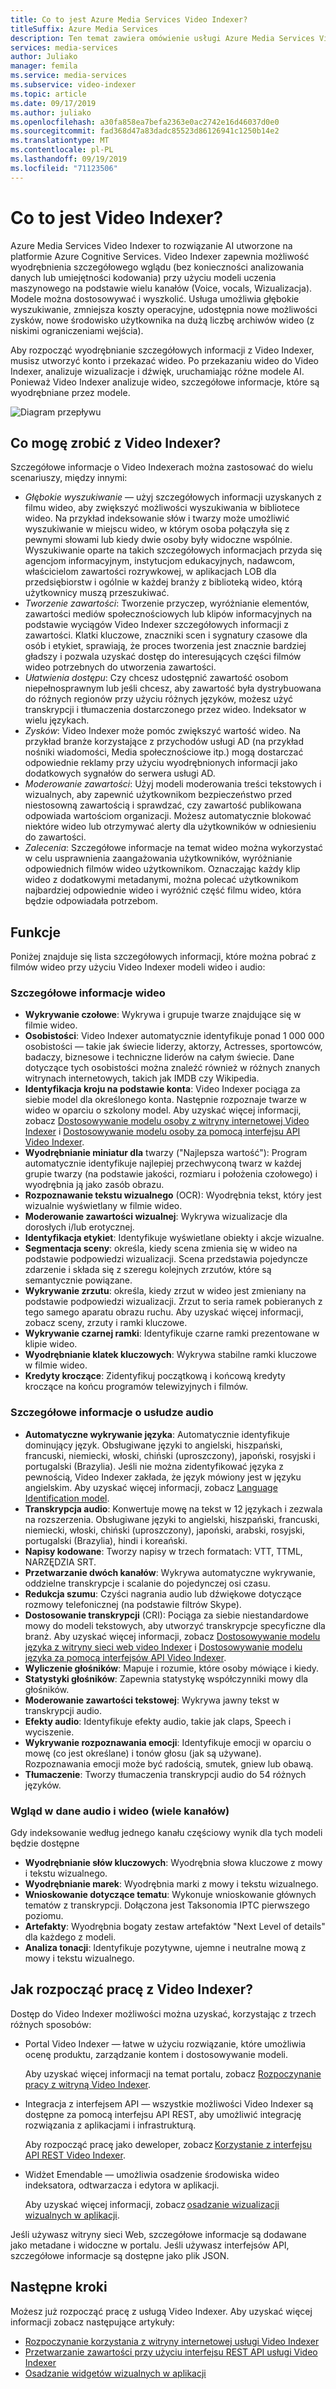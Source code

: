 ```yaml
---
title: Co to jest Azure Media Services Video Indexer?
titleSuffix: Azure Media Services
description: Ten temat zawiera omówienie usługi Azure Media Services Video Indexer.
services: media-services
author: Juliako
manager: femila
ms.service: media-services
ms.subservice: video-indexer
ms.topic: article
ms.date: 09/17/2019
ms.author: juliako
ms.openlocfilehash: a30fa858ea7befa2363e0ac2742e16d46037d0e0
ms.sourcegitcommit: fad368d47a83dadc85523d86126941c1250b14e2
ms.translationtype: MT
ms.contentlocale: pl-PL
ms.lasthandoff: 09/19/2019
ms.locfileid: "71123506"
---
```

# <a name="what-is-video-indexer"></a>Co to jest Video Indexer?

Azure Media Services Video Indexer to rozwiązanie AI utworzone na platformie Azure Cognitive Services. Video Indexer zapewnia możliwość wyodrębnienia szczegółowego wglądu (bez konieczności analizowania danych lub umiejętności kodowania) przy użyciu modeli uczenia maszynowego na podstawie wielu kanałów (Voice, vocals, Wizualizacja). Modele można dostosowywać i wyszkolić. Usługa umożliwia głębokie wyszukiwanie, zmniejsza koszty operacyjne, udostępnia nowe możliwości zysków, nowe środowisko użytkownika na dużą liczbę archiwów wideo (z niskimi ograniczeniami wejścia). 

Aby rozpocząć wyodrębnianie szczegółowych informacji z Video Indexer, musisz utworzyć konto i przekazać wideo. Po przekazaniu wideo do Video Indexer, analizuje wizualizacje i dźwięk, uruchamiając różne modele AI. Ponieważ Video Indexer analizuje wideo, szczegółowe informacje, które są wyodrębniane przez modele.

![Diagram przepływu](./media/video-indexer-overview/model-chart.png)

## <a name="what-can-i-do-with-video-indexer"></a>Co mogę zrobić z Video Indexer?

Szczegółowe informacje o Video Indexerach można zastosować do wielu scenariuszy, między innymi:

* *Głębokie wyszukiwanie* — użyj szczegółowych informacji uzyskanych z filmu wideo, aby zwiększyć możliwości wyszukiwania w bibliotece wideo. Na przykład indeksowanie słów i twarzy może umożliwić wyszukiwanie w miejscu wideo, w którym osoba połączyła się z pewnymi słowami lub kiedy dwie osoby były widoczne wspólnie. Wyszukiwanie oparte na takich szczegółowych informacjach przyda się agencjom informacyjnym, instytucjom edukacyjnych, nadawcom, właścicielom zawartości rozrywkowej, w aplikacjach LOB dla przedsiębiorstw i ogólnie w każdej branży z biblioteką wideo, którą użytkownicy muszą przeszukiwać.
* *Tworzenie zawartości*: Tworzenie przyczep, wyróżnianie elementów, zawartości mediów społecznościowych lub klipów informacyjnych na podstawie wyciągów Video Indexer szczegółowych informacji z zawartości. Klatki kluczowe, znaczniki scen i sygnatury czasowe dla osób i etykiet, sprawiają, że proces tworzenia jest znacznie bardziej gładszy i pozwala uzyskać dostęp do interesujących części filmów wideo potrzebnych do utworzenia zawartości.
* *Ułatwienia dostępu*: Czy chcesz udostępnić zawartość osobom niepełnosprawnym lub jeśli chcesz, aby zawartość była dystrybuowana do różnych regionów przy użyciu różnych języków, możesz użyć transkrypcji i tłumaczenia dostarczonego przez wideo. Indeksator w wielu językach.
* *Zysków*: Video Indexer może pomóc zwiększyć wartość wideo. Na przykład branże korzystające z przychodów usługi AD (na przykład nośniki wiadomości, Media społecznościowe itp.) mogą dostarczać odpowiednie reklamy przy użyciu wyodrębnionych informacji jako dodatkowych sygnałów do serwera usługi AD.
* *Moderowanie zawartości*: Użyj modeli moderowania treści tekstowych i wizualnych, aby zapewnić użytkownikom bezpieczeństwo przed niestosowną zawartością i sprawdzać, czy zawartość publikowana odpowiada wartościom organizacji. Możesz automatycznie blokować niektóre wideo lub otrzymywać alerty dla użytkowników w odniesieniu do zawartości. 
* *Zalecenia*: Szczegółowe informacje na temat wideo można wykorzystać w celu usprawnienia zaangażowania użytkowników, wyróżnianie odpowiednich filmów wideo użytkownikom. Oznaczając każdy klip wideo z dodatkowymi metadanymi, można polecać użytkownikom najbardziej odpowiednie wideo i wyróżnić część filmu wideo, która będzie odpowiadała potrzebom. 

## <a name="features"></a>Funkcje

Poniżej znajduje się lista szczegółowych informacji, które można pobrać z filmów wideo przy użyciu Video Indexer modeli wideo i audio:

### <a name="video-insights"></a>Szczegółowe informacje wideo

* **Wykrywanie czołowe**: Wykrywa i grupuje twarze znajdujące się w filmie wideo.
* **Osobistości**: Video Indexer automatycznie identyfikuje ponad 1 000 000 osobistości — takie jak świecie liderzy, aktorzy, Actresses, sportowców, badaczy, biznesowe i techniczne liderów na całym świecie. Dane dotyczące tych osobistości można znaleźć również w różnych znanych witrynach internetowych, takich jak IMDB czy Wikipedia.
* **Identyfikacja kroju na podstawie konta**: Video Indexer pociąga za siebie model dla określonego konta. Następnie rozpoznaje twarze w wideo w oparciu o szkolony model. Aby uzyskać więcej informacji, zobacz [Dostosowywanie modelu osoby z witryny internetowej Video Indexer](customize-person-model-with-website.md) i [Dostosowywanie modelu osoby za pomocą interfejsu API Video Indexer](customize-person-model-with-api.md).
* **Wyodrębnianie miniatur dla** twarzy ("Najlepsza wartość"): Program automatycznie identyfikuje najlepiej przechwyconą twarz w każdej grupie twarzy (na podstawie jakości, rozmiaru i położenia czołowego) i wyodrębnia ją jako zasób obrazu.
* **Rozpoznawanie tekstu wizualnego** (OCR): Wyodrębnia tekst, który jest wizualnie wyświetlany w filmie wideo.
* **Moderowanie zawartości wizualnej**: Wykrywa wizualizacje dla dorosłych i/lub erotycznej.
* **Identyfikacja etykiet**: Identyfikuje wyświetlane obiekty i akcje wizualne.
* **Segmentacja sceny**: określa, kiedy scena zmienia się w wideo na podstawie podpowiedzi wizualizacji. Scena przedstawia pojedyncze zdarzenie i składa się z szeregu kolejnych zrzutów, które są semantycznie powiązane.
* **Wykrywanie zrzutu**: określa, kiedy zrzut w wideo jest zmieniany na podstawie podpowiedzi wizualizacji. Zrzut to seria ramek pobieranych z tego samego aparatu obrazu ruchu. Aby uzyskać więcej informacji, zobacz sceny, zrzuty i ramki kluczowe.
* **Wykrywanie czarnej ramki**: Identyfikuje czarne ramki prezentowane w klipie wideo.
* **Wyodrębnianie klatek kluczowych**: Wykrywa stabilne ramki kluczowe w filmie wideo.
* **Kredyty kroczące**: Zidentyfikuj początkową i końcową kredyty kroczące na końcu programów telewizyjnych i filmów.

### <a name="audio-insights"></a>Szczegółowe informacje o usłudze audio

* **Automatyczne wykrywanie języka**: Automatycznie identyfikuje dominujący język. Obsługiwane języki to angielski, hiszpański, francuski, niemiecki, włoski, chiński (uproszczony), japoński, rosyjski i portugalski (Brazylia). Jeśli nie można zidentyfikować języka z pewnością, Video Indexer zakłada, że język mówiony jest w języku angielskim. Aby uzyskać więcej informacji, zobacz [Language Identification model](language-identification-model.md).
* **Transkrypcja audio**: Konwertuje mowę na tekst w 12 językach i zezwala na rozszerzenia. Obsługiwane języki to angielski, hiszpański, francuski, niemiecki, włoski, chiński (uproszczony), japoński, arabski, rosyjski, portugalski (Brazylia), hindi i koreański.
* **Napisy kodowane**: Tworzy napisy w trzech formatach: VTT, TTML, NARZĘDZIA SRT.
* **Przetwarzanie dwóch kanałów**: Wykrywa automatyczne wykrywanie, oddzielne transkrypcje i scalanie do pojedynczej osi czasu.
* **Redukcja szumu**: Czyści nagrania audio lub dźwiękowe dotyczące rozmowy telefonicznej (na podstawie filtrów Skype).
* **Dostosowanie transkrypcji** (CRI): Pociąga za siebie niestandardowe mowy do modeli tekstowych, aby utworzyć transkrypcje specyficzne dla branż. Aby uzyskać więcej informacji, zobacz [Dostosowywanie modelu języka z witryny sieci web video Indexer](customize-language-model-with-website.md) i [Dostosowywanie modelu języka za pomocą interfejsów API Video Indexer](customize-language-model-with-api.md).
* **Wyliczenie głośników**: Mapuje i rozumie, które osoby mówiące i kiedy.
* **Statystyki głośników**: Zapewnia statystykę współczynniki mowy dla głośników.
* **Moderowanie zawartości tekstowej**: Wykrywa jawny tekst w transkrypcji audio.
* **Efekty audio**: Identyfikuje efekty audio, takie jak claps, Speech i wyciszenie.
* **Wykrywanie rozpoznawania emocji**: Identyfikuje emocji w oparciu o mowę (co jest określane) i tonów głosu (jak są używane). Rozpoznawania emocji może być radością, smutek, gniew lub obawą.
* **Tłumaczenie**: Tworzy tłumaczenia transkrypcji audio do 54 różnych języków.

### <a name="audio-and-video-insights-multi-channels"></a>Wgląd w dane audio i wideo (wiele kanałów)

Gdy indeksowanie według jednego kanału częściowy wynik dla tych modeli będzie dostępne

* **Wyodrębnianie słów kluczowych**: Wyodrębnia słowa kluczowe z mowy i tekstu wizualnego.
* **Wyodrębnianie marek**: Wyodrębnia marki z mowy i tekstu wizualnego.
* **Wnioskowanie dotyczące tematu**: Wykonuje wnioskowanie głównych tematów z transkrypcji. Dołączona jest Taksonomia IPTC pierwszego poziomu.
* **Artefakty**: Wyodrębnia bogaty zestaw artefaktów "Next Level of details" dla każdego z modeli.
* **Analiza tonacji**: Identyfikuje pozytywne, ujemne i neutralne mową z mowy i tekstu wizualnego.

## <a name="how-can-i-get-started-with-video-indexer"></a>Jak rozpocząć pracę z Video Indexer?

Dostęp do Video Indexer możliwości można uzyskać, korzystając z trzech różnych sposobów: 

* Portal Video Indexer — łatwe w użyciu rozwiązanie, które umożliwia ocenę produktu, zarządzanie kontem i dostosowywanie modeli. 

    Aby uzyskać więcej informacji na temat portalu, zobacz [Rozpoczynanie pracy z witryną Video Indexer](video-indexer-get-started.md).  
* Integracja z interfejsem API — wszystkie możliwości Video Indexer są dostępne za pomocą interfejsu API REST, aby umożliwić integrację rozwiązania z aplikacjami i infrastrukturą. 

    Aby rozpocząć pracę jako deweloper, zobacz [Korzystanie z interfejsu API REST Video Indexer](video-indexer-use-apis.md). 
* Widżet Emendable — umożliwia osadzenie środowiska wideo indeksatora, odtwarzacza i edytora w aplikacji. 

    Aby uzyskać więcej informacji, zobacz [osadzanie wizualizacji wizualnych w aplikacji](video-indexer-embed-widgets.md). 

Jeśli używasz witryny sieci Web, szczegółowe informacje są dodawane jako metadane i widoczne w portalu. Jeśli używasz interfejsów API, szczegółowe informacje są dostępne jako plik JSON. 

## <a name="next-steps"></a>Następne kroki

Możesz już rozpocząć pracę z usługą Video Indexer. Aby uzyskać więcej informacji zobacz następujące artykuły:

- [Rozpoczynanie korzystania z witryny internetowej usługi Video Indexer](video-indexer-get-started.md)
- [Przetwarzanie zawartości przy użyciu interfejsu REST API usługi Video Indexer](video-indexer-use-apis.md)
- [Osadzanie widgetów wizualnych w aplikacji](video-indexer-embed-widgets.md)
